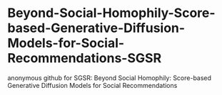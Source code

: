 # Beyond-Social-Homophily-Score-based-Generative-Diffusion-Models-for-Social-Recommendations-SGSR
anonymous github for SGSR: Beyond Social Homophily: Score-based Generative Diffusion Models for Social Recommendations
